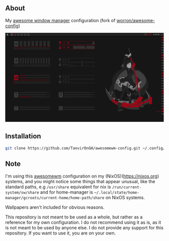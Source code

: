## About
My [awesome window manager](https://awesomewm.org) configuration (fork of [worron/awesome-config](https://github.com/worron/awesome-config))

![Ruby Desktop](screenshots/ruby_desktop.png)

## Installation
```bash
git clone https://github.com/TanvirOnGH/awesomewm-config.git ~/.config/awesome --recursive
```

## Note
I'm using this [awesomewm](https://awesomewm.org) configuration on my (NixOS)(https://nixos.org) systems, and you might notice some things that appear unusual, like the standard paths, e.g `/usr/share` equivalent for nix is `/run/current-system/sw/share` and for home-manager is `~/.local/state/home-manager/gcroots/current-home/home-path/share` on NixOS systems.

Wallpapers aren't included for obvious reasons.

This repository is not meant to be used as a whole, but rather as a reference for my own configuration. I do not recommend using it as is, as it is not meant to be used by anyone else. I do not provide any support for this repository. If you want to use it, you are on your own.
